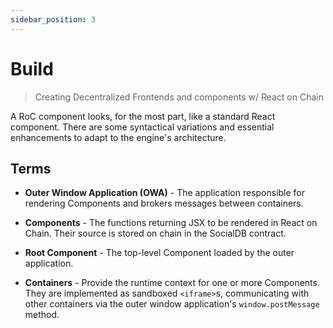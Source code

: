 ```yaml
---
sidebar_position: 3
---
```


# Build

> Creating Decentralized Frontends and components w/ React on Chain

A RoC component looks, for the most part, like a standard React component. There are some syntactical variations and essential enhancements to adapt to the engine's architecture.

## Terms

- **Outer Window Application (OWA)** - The application responsible for rendering Components and brokers messages between containers.

- **Components** - The functions returning JSX to be rendered in React on Chain. Their source is stored on chain in the SocialDB contract.

- **Root Component** - The top-level Component loaded by the outer application.

- **Containers** - Provide the runtime context for one or more Components. They are implemented as sandboxed `<iframe>`s,
communicating with other containers via the outer window application's `window.postMessage` method.
